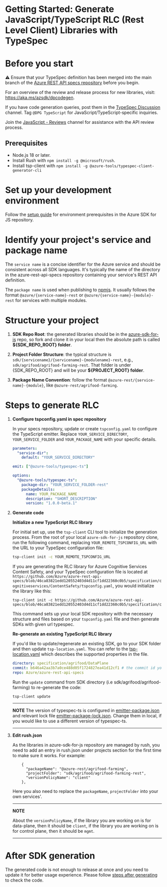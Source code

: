 Getting Started: Generate JavaScript/TypeScript RLC (Rest Level Client) Libraries with TypeSpec
===========================================================================

# Before you start

:warning: Ensure that your TypeSpec definition has been merged into the main branch of the [Azure REST API specs repository](https://github.com/Azure/azure-rest-api-specs) before you begin.

For an overview of the review and release process for new libraries, visit: https://aka.ms/azsdk/dpcodegen.

If you have code generation queries, post them in the [TypeSpec Discussion](https://teams.microsoft.com/l/channel/19%3a906c1efbbec54dc8949ac736633e6bdf%40thread.skype/TypeSpec%2520Discussion%2520%25F0%259F%2590%25AE?groupId=3e17dcb0-4257-4a30-b843-77f47f1d4121&tenantId=72f988bf-86f1-41af-91ab-2d7cd011db47) channel. Tag `@DPG TypeScript` for JavaScript/TypeScript-specific inquiries.

Join the [JavaScript - Reviews](https://teams.microsoft.com/l/channel/19%3a408c5f1322ee4303b02b5da9c5ff6137%40thread.skype/Language%2520-%2520JavaScript%2520-%2520Reviews?groupId=3e17dcb0-4257-4a30-b843-77f47f1d4121&tenantId=72f988bf-86f1-41af-91ab-2d7cd011db47) channel for assistance with the API review process.

## Prerequisites

- Node.js 18 or later.
- Install Rush with `npm install -g @microsoft/rush`.
- Install tsp-client with `npm install -g @azure-tools/typespec-client-generator-cli`

# Set up your development environment

Follow the [setup guide](https://github.com/Azure/azure-sdk-for-js/blob/main/CONTRIBUTING.md#prerequisites) for environment prerequisites in the Azure SDK for JS repository.

# Identify your project's service and package name

The `service name` is a concise identifier for the Azure service and should be consistent across all SDK languages. It's typically the name of the directory in the azure-rest-api-specs repository containing your service's REST API definition.

The `package name` is used when publishing to [npmjs](https://www.npmjs.com/). It usually follows the format `@azure/{service-name}-rest` or `@azure/{service-name}-{module}-rest` for services with multiple modules.

# Structure your project

1. **SDK Repo Root**: the generated libraries should be in the [azure-sdk-for-js](https://github.com/Azure/azure-sdk-for-js) repo, so fork and clone it in your local then the absolute path is called **${SDK_REPO_ROOT} folder**.

1. **Project Folder Structure**: the typical structure is `sdk/{servicename}/{servicename}-{modulename}-rest`, e.g., `sdk/agrifood/agrifood-farming-rest`. That folder is under {SDK_REPO_ROOT} and will be your **${PROJECT_ROOT} folder**. 

1. **Package Name Convention**: follow the format `@azure-rest/{service-name}-{module}`, like `@azure-rest/agrifood-farming`.

# Steps to generate RLC

1. **Configure tspconfig.yaml in spec repository** 
   
   In your specs repository, update or create `tspconfig.yaml` to configure the TypeScript emitter. Replace `YOUR_SERVICE_DIRECTORY`, `YOUR_SERVICE_FOLDER` and `YOUR_PACKAGE_NAME` with your specific details.

   ```yaml
   parameters:
     "service-dir":
       default: "YOUR_SERVICE_DIRECTORY"

   emit: ["@azure-tools/typespec-ts"]

   options:
     "@azure-tools/typespec-ts":
       package-dir: "YOUR_SERVICE_FOLDER-rest"
       packageDetails:
         name: YOUR_PACKAGE_NAME
         description: "SHORT_DESCRIPTION"
         version: "1.0.0-beta.1"
   ```

2. **Generate code**
    
    **Initialize a new TypeScript RLC library**
    
    For initial set up, use the `tsp-client` CLI tool to initialize the generation process. From the root of your local `azure-sdk-for-js` repository clone, run the following command, replacing `YOUR_REMOTE_TSPCONFIG_URL` with the URL to your TypeSpec configuration file:

    ```sh
    tsp-client init -c YOUR_REMOTE_TSPCONFIG_URL
    ```

    If you are generating the RLC library for Azure Cognitive Services Content Safety, and your TypeSpec configuration file is located at `https://github.com/Azure/azure-rest-api-specs/blob/46ca83821edd120552403d4d11cf1dd22360c0b5/specification/cognitiveservices/ContentSafety/tspconfig.yaml`, you would initialize the library like this:

    ```shell
    tsp-client init -c https://github.com/Azure/azure-rest-api-specs/blob/46ca83821edd120552403d4d11cf1dd22360c0b5/specification/cognitiveservices/ContentSafety/tspconfig.yaml
    ```

    This command sets up your local SDK repository with the necessary structure and files based on your `tspconfig.yaml` file and then generate SDKs with given url typespec.

    **Re-generate an existing TypeScript RLC library**
    
    If you'd like to update/regenerate an existing SDK, go to your SDK folder and then update `tsp-location.yaml`. You can refer to the [tsp-location.yaml](https://github.com/Azure/azure-sdk-tools/blob/main/doc/common/TypeSpec-Project-Scripts.md#tsp-locationyaml) which describes the supported properties in the file.

    ```yaml
    directory: specification/agrifood/DataPlane
    commit: b646a42aa3b7a0ce488d05f1724827ea41d12cf1 # the commit id you'd like to refer for generation
    repo: Azure/azure-rest-api-specs
    ```
    
    Run the `update` command from SDK directory (i.e sdk/agrifood/agrifood-farming) to re-generate the code:

    ```shell
    tsp-client update
    ```

    ---  
    **NOTE**
    The version of typespec-ts is configured in [emitter-package.json](https://github.com/Azure/azure-sdk-for-js/blob/main/eng/emitter-package.json) and relevant lock file [emitter-package-lock.json](https://github.com/Azure/azure-sdk-for-js/blob/main/eng/emitter-package-lock.json). Change them in local, if you would like to use a different version of typespec-ts.

    --- 

3. **Edit rush.json**  
    
    As the libraries in azure-sdk-for-js repository are managed by rush, you need to add an entry in rush.json under projects section for the first time to make sure it works. For example:

    ```
        {
          "packageName": "@azure-rest/agrifood-farming",
          "projectFolder": "sdk/agrifood/agrifood-farming-rest",
          "versionPolicyName": "client"
        },
    ```

    Here you also need to replace the `packageName`, `projectFolder` into your own services'.

    ---  
    **NOTE**

    About the `versionPolicyName`, if the library you are working on is for data-plane, then it should be `client`, if the library you are working on is for control plane, then it should be `mgmt`.  

    --- 

# After SDK generation

The generated code is not enough to release at once and you need to update it for better usage experience. Please follow [steps after generating](https://github.com/Azure/azure-sdk-for-js/blob/update-get-started-doc/documentation/steps-after-generations.md) to check the code.
